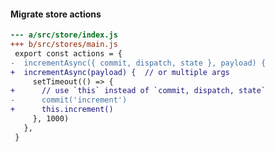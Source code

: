 #### Migrate store actions


```diff
--- a/src/store/index.js
+++ b/src/stores/main.js
 export const actions = {
-  incrementAsync({ commit, dispatch, state }, payload) {
+  incrementAsync(payload) {  // or multiple args
     setTimeout(() => {
+      // use `this` instead of `commit, dispatch, state`
-      commit('increment')
+      this.increment()
     }, 1000)
   },
 }
```


<aside class="notes">
</aside>
